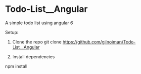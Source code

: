 # Todo-List__Angular
A simple todo list using angular 6


Setup:

1. Clone the repo
git clone https://github.com/gilnoiman/Todo-List__Angular


2. Install dependencies

npm install

